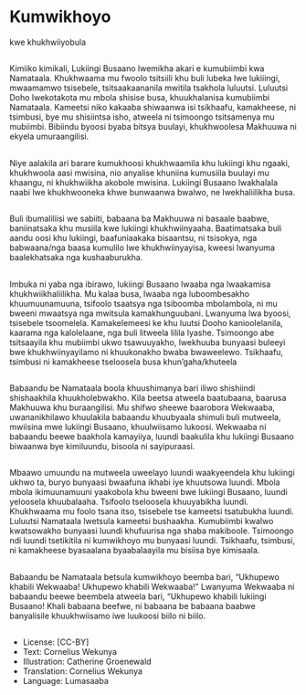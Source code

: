 # Kumwikhoyo
kwe
khukhwiiyobula

##
Kimiiko kimikali, Lukiingi Busaano
lwemikha akari e kumubiimbi kwa
Namataala. Khukhwaama mu
fwoolo tsitsiili khu buli lubeka lwe
lukiiingi, mwaamamwo tsisebele,
tsitsaakaananila mwitila tsakhola
luluutsi. Luluutsi Doho lwekotakota
mu mbola shisise busa,
khuukhalanisa kumubiimbi
Namataala.
Kameetsi niko kakaaba shiwaanwa
isi tsikhaafu, kamakheese, ni
tsimbusi, bye mu shisiintsa isho,
atweela ni tsimoongo tsitsamenya
mu mubiimbi.
Bibiindu byoosi byaba bitsya
buulayi, khukhwoolesa Makhuuwa
ni ekyela umuraangilisi.

##
Niye aalakila ari barare kumukhoosi
khukhwaamila khu lukiingi khu
ngaaki, khukhwoola aasi mwisina,
nio anyalise khuniina kumusiila
buulayi mu khaangu, ni
khukhwiikha akobole mwisina.
Lukiingi Busaano lwakhalala naabi
lwe khukhwooneka khwe
bunwaanwa bwalwo, ne
lwekhaliilikha busa.


##
Buli ibumaliliisi we sabiiti, babaana
ba Makhuuwa ni basaale baabwe,
baniinatsaka khu musiila kwe
lukiingi khukhwiinyaaha.
Baatimatsaka buli aandu oosi khu
lukiingi, baafuniaakaka bisaantsu, ni
tsisokya, nga babwaana/nga baasa
kumulilo lwe khukhwiinyayisa,
kweesi lwanyuma baalekhatsaka
nga kushaaburukha.


##
Imbuka ni yaba nga ibirawo, lukiingi
Busaano lwaaba nga lwaakamisa
khukhwiikhaliilikha. Mu kalaa busa,
lwaaba nga luboombesakho
khuumuunamuuna, tsifoolo
tsaatsya nga tsiboomba
mbolambola, ni mu bweeni
mwaatsya nga mwitsula
kamakhunguubani.
Lwanyuma lwa byoosi, tsisebele
tsoomelela. Kamakelemeesi ke khu
luutsi Dooho kanioolelanila,
kaarama nga kalolelaane, nga buli
litweela lilila lyashe.
Tsimoongo abe tsitsaayila khu
mubiimbi ukwo tsawuuyakho,
lwekhuuba bunyaasi buleeyi bwe
khukhwiinyayilamo ni khuukonakho
bwaba bwaweelewo.
Tsikhaafu, tsimbusi ni kamakheese
tseloosela busa khun’gaha/khuteela


##
Babaandu be Namataala boola khuushimanya bari
iliwo shishiindi shishaakhila khuukholebwakho. Kila
beetsa atweela baatubaana, baarusa Makhuuwa khu
buraangilisi.
Mu shifwo sheewe baarobora Wekwaaba,
uwananikhilawo khuulakila babaandu khuubyaala
shimuli buli mutweela, mwiisina mwe lukiingi
Busaano, khuulwiisamo lukoosi. Wekwaaba ni
babaandu beewe baakhola kamayiiya, luundi
baakulila khu lukiingi Busaano biwaanwa bye
kimiluundu, bisoola ni sayipuraasi.


##
Mbaawo umuundu na mutweela
uweelayo luundi waakyeendela khu
lukiingi ukhwo ta, buryo bunyaasi
bwaafuna ikhabi iye khuutsowa
luundi. Mbola mbola ikimuunamuuni
yaakobola khu bweeni bwe lukiingi
Busaano, luundi yeloosela
khuubalaaha. Tsifoolo tseloosela
khuuyabikha luundi.
Khukhwaama mu foolo tsana itso,
tsisebele tse kameetsi tsatubukha
luundi. Luluutsi Namataala lwetsula
kameetsi bushaakha. Kumubiimbi
kwalwo kwatsowakho bunyaasi
luundi khufuurisa nga shaba
makiboole. Tsimoongo ndi luundi
tsetikitila ni kumwikhoyo mu
bunyaasi luundi. Tsikhaafu,
tsimbusi, ni kamakheese
byasaalana byaabalaayila mu
bisiisa bye kimisaala.


##
Babaandu be Namataala betsula
kumwikhoyo beemba bari,
“Ukhupewo khabili Wekwaaba!
Ukhupewo khabili Wekwaaba!”
Lwanyuma Wekwaaba ni babaandu
beewe beembela atweela bari,
“Ukhupewo khabili lukiingi
Busaano! Khali babaana beefwe, ni
babaana be babaana baabwe
banyalisile khuukhwiisamo iwe
luukoosi biilo ni biilo.


##
* License: [CC-BY]
* Text: Cornelius Wekunya
* Illustration: Catherine Groenewald
* Translation: Cornelius Wekunya
* Language: Lumasaaba

